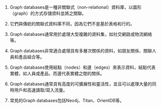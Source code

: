 1. Graph databases是一種非關聯式（non-relational）資料庫，以圖形（graph）的方式存儲資料並將之關聯。

2. 它們與傳統的關聯式資料庫不同，因為它們不是基於表格和行的。

3. Graph databases通常用於處理大型複雜的資料集，如社交網路或物流網絡等。

4. Graph databases非常適合處理具有多層次關係的資料，如朋友關係、關聯人員和產品組合等。

5. Graph databases使用結點（nodes）和邊（edges）來表示資料，結點代表實體，如人員或產品，而邊代表實體之間的關係。

6. Graph databases通常具有高度的可擴展性和靈活性，並且可以處理大量的同時用戶和高速讀取/寫入流量。

7. 常見的Graph databases包括Neo4j、Titan、OrientDB等。
